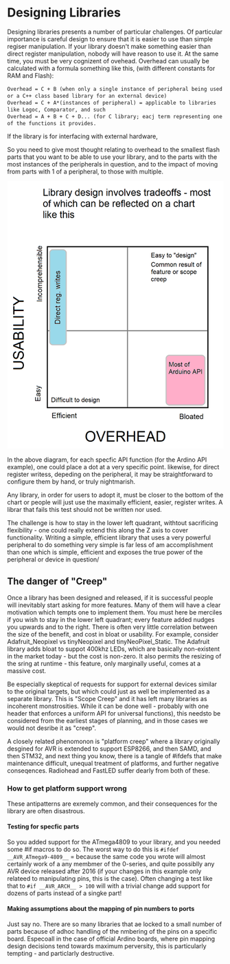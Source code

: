 # Designing Libraries
Designing libraries presents a number of particular challenges. Of particular importance is careful design to ensure that it is easier to use than simple regiser manipulation. If your library doesn't make something easier than direct register manipulation, nobody will have reason to use it. At the same time, you must be very cognizent of ovehead. Overhead can usually be calculated with a formula something like this, (with different constants for RAM and Flash):
```text
Overhead = C + B (when only a single instance of peripheral being used or a C++ class based library for an external device)
Overhead = C + A*(instances of peripheral) = applicable to libraries like Logoc, Comparator, and such
Overhead = A + B + C + D... (for C library; eacj term representing one of the functions it provides.
```

If the library is for interfacing with external hardware, 

So you need to give most thought relating to overhead to the smallest flash parts that you want to be able to use your library, and to the parts with the most instances of the peripherals in question, and to the impact of moving from parts with 1 of a peripheral, to those with multiple. 

![Library design, graphical](TragicQuadrant.png)


In the above diagram, for each specfic API function (for the Ardino API example), one could place a dot at a very specific point. likewise, for direct register writess, depeding on the peripheral, it may be straightforward to configure them by hand, or truly nightmarish. 

Any library, in order for users to adopt it, must be closer to the bottom of the chart or people will just use the maximally efficient, easier, register writes. A librar that fails this test should not be written nor used.

The challenge is how to stay in the lower left quadrant, withtout sacrificing flexibility - one could really extend this along the Z axis to cover functionality. Writing a simple, efficient library that uses a very powerful peripheral to do something very simple is far less of am accomplishment than one which is simple, efficient and exposes the true power of the peripheral or device in question/ 


## The danger of "Creep"
Once a library has been designed and released, if it is successful people will inevitably start asking for more features. Many of them will have a clear motivation which tempts one to implement them. You must here be merciles if you wish to stay in the lower left quadrant; every feature added nudges you upwards and to the right. There is often very little correlation between the size of the benefit, and cost in bloat or usability. For example, consider Adafruit_Neopixel vs tinyNeopixel and tinyNeoPixel_Static. The Adafruit library adds bloat to suppot 400khz LEDs, which are basically non-existent in the market today - but the cost is non-zero. It also permits the resizing of the sring at runtime - this feature, only marginally useful, comes at a massive cost.

Be especially skeptical of requests for support for external devices similar to the original targets, but which could just as well be implemented as a separate library. This is "Scope Creep" and it has left many libraries as incoherent monstrosities. While it can be done well - probably with one header that enforces a uniform API for universal functions), this needsto be considered from the earliest stages of planning, and in those cases we would not desribe it as "creep".

A closely related phenomonon is "platform creep" where a library originally desgined for AVR is extended to support ESP8266, and then SAMD, and then STM32, and next thing you know, there is a tangle of #ifdefs that make maintenance difficult, unequal treatment of platforms, and further negative conseqences. Radiohead and FastLED suffer dearly from both of these.

### How to get platform support wrong
These antipatterns are exremely common, and their consequences for the library are often disastrous. 
#### Testing for specfic parts
So you added support for the ATmega4809 to your library, and you needed some #if macros to do so. The worst way to do this is `#ifdef __AVR_ATmega9-4809__` = because the same code you wrote will almost certainly work of a any membmer of the 0-series, and quite possiblly any AVR device released after 2016 (if your changes in this example only relateed to manipulating pins, this is the case). Often changing a test like that to `#if __AVR_ARCH__ > 100` will with a trivial change add support for dozens of parts instead of a singke part! 
#### Making assumptions about the mapping of pin numbers to ports
Just say no. There are so many libraries that ae locked to a small number of parts because of adhoc handling of the nmbering of the pins on a specific board. Especoall in the case of official Ardino boards, where pin mapping design decisions tend towards maximum perversity, this is particularly tempting - and particlarly destructive. 

